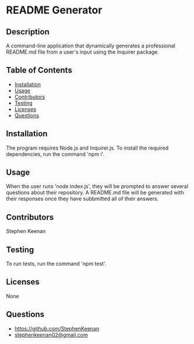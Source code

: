 # README Generator

  ## Description
  A command-line application that dynamically generates a professional README.md file from a user's input using the Inquirer package.

  ## Table of Contents
  * [Installation](#Installation)
  * [Usage](#Usage)
  * [Contributors](#Contribution)
  * [Testing](#Testing)
  * [Licenses](#Licenses)
  * [Questions](#)

  ## Installation
  The program requires Node.js and Inquirer.js. To install the required dependencies, run the command 'npm i'.

  ## Usage
  When the user runs 'node index.js', they will be prompted to answer several questions about their repository. A README.md file will be generated with their responses once they have subbmitted all of their answers.

  ## Contributors
  Stephen Keenan

  ## Testing
  To run tests, run the command 'npm test'.

  ## Licenses
  None

  ## Questions
  * <https://github.com/StephenKeenan>
  * <stephenkeenan02@gmail.com>